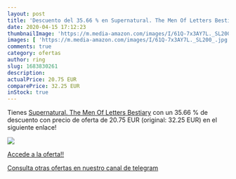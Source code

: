 ```yaml
---
layout: post
title: 'Descuento del 35.66 % en Supernatural. The Men Of Letters Bestiar'
date: 2020-04-15 17:12:23
thumbnailImage: 'https://m.media-amazon.com/images/I/61Q-7x3AY7L._SL200_.jpg'
images: [ 'https://m.media-amazon.com/images/I/61Q-7x3AY7L._SL200_.jpg' ]
comments: true
category: ofertas
author: ring
slug: 1683830261
description:
actualPrice: 20.75 EUR
comparePrice: 32.25 EUR
inStock: true
---
```


Tienes [Supernatural. The Men Of Letters Bestiary](https://www.amazon.com/dp/1683830261/?tag=redken08-20) con un 35.66 % de descuento con precio de oferta de 20.75 EUR (original: 32.25 EUR) en el siguiente enlace!

[![](https://m.media-amazon.com/images/I/61Q-7x3AY7L._SL200_.jpg)](https://www.amazon.com/dp/1683830261/?tag=redken08-20)

[Accede a la oferta!!](https://www.amazon.com/dp/1683830261/?tag=redken08-20)

[Consulta otras ofertas en nuestro canal de telegram](https://t.me/s/ofertas25)
